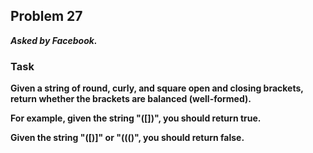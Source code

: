 ## Problem 27
***Asked by Facebook.***
### Task
**Given a string of round, curly, and square open and closing brackets, return whether the brackets are balanced (well-formed).**

**For example, given the string "([])[]({})", you should return true.**

**Given the string "([)]" or "((()", you should return false.**
